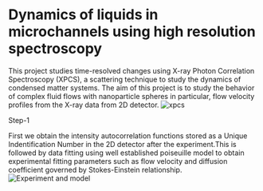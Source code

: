 # Dynamics of liquids in microchannels using high resolution spectroscopy
This project studies time-resolved changes using X-ray Photon Correlation Spectroscopy (XPCS), a scattering technique to study the dynamics of condensed matter systems. The aim of this project is to study the behavior of complex fluid flows with nanoparticle spheres in particular, flow velocity profiles from the X-ray data from 2D detector.
![xpcs](https://user-images.githubusercontent.com/63168221/102576496-a8386280-40c3-11eb-8e24-ce4d84af2bb4.png)

Step-1

First we obtain the intensity autocorrelation functions stored as a Unique Indentification Number in the 2D detector after the experiment.This is followed by data fitting using well established poiseuille model to obtain experimental fitting parameters such as flow velocity and diffusion coefficient governed by Stokes-Einstein relationship.
![Experiment and model](https://user-images.githubusercontent.com/63168221/102575936-5f33de80-40c2-11eb-93d6-dfca52fd9f24.png)
